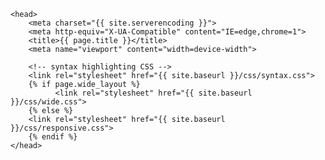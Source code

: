     <head>
        <meta charset="{{ site.serverencoding }}">
        <meta http-equiv="X-UA-Compatible" content="IE=edge,chrome=1">
        <title>{{ page.title }}</title>
        <meta name="viewport" content="width=device-width">

        <!-- syntax highlighting CSS -->
        <link rel="stylesheet" href="{{ site.baseurl }}/css/syntax.css">
        {% if page.wide_layout %}
              <link rel="stylesheet" href="{{ site.baseurl }}/css/wide.css">
        {% else %}
        <link rel="stylesheet" href="{{ site.baseurl }}/css/responsive.css">
        {% endif %}
    </head>
